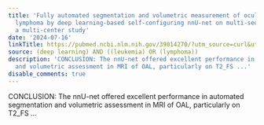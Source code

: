 ```yaml
---
title: 'Fully automated segmentation and volumetric measurement of ocular adnexal
  lymphoma by deep learning-based self-configuring nnU-net on multi-sequence MRI:
  a multi-center study'
date: '2024-07-16'
linkTitle: https://pubmed.ncbi.nlm.nih.gov/39014270/?utm_source=curl&utm_medium=rss&utm_campaign=pubmed-2&utm_content=1byXLWG-5Hn0_qdLgZYpDfLA2UWGhGNgZGereuo1rJN2aoAQXP&fc=20220814223158&ff=20240717183221&v=2.18.0.post9+e462414
source: (deep learning) AND ((leukemia) OR (lymphoma))
description: 'CONCLUSION: The nnU-net offered excellent performance in automated segmentation
  and volumetric assessment in MRI of OAL, particularly on T2_FS ...'
disable_comments: true
---
```

CONCLUSION: The nnU-net offered excellent performance in automated segmentation and volumetric assessment in MRI of OAL, particularly on T2_FS ...